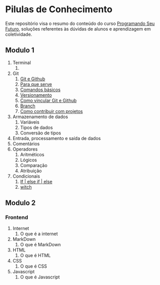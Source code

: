 <h1>Pilulas de Conhecimento</h1>
<p>Este repositório visa o resumo do conteúdo do curso <a href="https://www.vestibulandosdacidadania.org/programando-seu-futuro/" target="_blank">Programando Seu Futuro</a>, soluções referentes às dúvidas de alunos e aprendizagem em coletividade.</p>

<h2>Modulo 1</h2>
<ol>
    <li> Terminal
        <ol>
            <li><a href="#"></a></li>
        </ol>
    </li>
    <li>Git
        <ol>
            <li><a href="https://github.com/GuiArmanLi/PilulasDeConhecimento/blob/main/git/GitAndGithub.md">Git e Github</a></li>
            <li><a href="https://github.com/GuiArmanLi/PilulasDeConhecimento/blob/main/git/Solution.md">Para que serve</a></li>
            <li><a href="https://github.com/GuiArmanLi/PilulasDeConhecimento/blob/main/git/BasicsCommands.md">Comandos básicos</a></li>
            <li><a href="https://github.com/GuiArmanLi/PilulasDeConhecimento/blob/main/git/Versioning.md">Versionamento</a></li>
            <li><a href="https://github.com/GuiArmanLi/PilulasDeConhecimento/blob/main/git/HowToLink.md">Como vincular Git e Github</a></li>
            <li><a href="https://github.com/GuiArmanLi/PilulasDeConhecimento/blob/main/git/Branch.md">Branch</a></li>
            <li><a href="https://github.com/GuiArmanLi/PilulasDeConhecimento/blob/main/git/Contribute.md">Como contribuir com projetos</a></li>
        </ol>
    </li>
    <li>Armazenamento de dados
    <ol>
        <li>Variáveis
        <li>Tipos de dados
        <li>Conversão de tipos
    </ol>
    <li>Entrada, processamento e saída de dados
    <li>Comentários
    <li>Operadores
    <ol>
        <li>Aritméticos
        <li>Lógicos 
        <li>Comparação
        <li>Atribuição
        </ol>
    <li> Condicionais
        <ol>
            <li><a href="#">If | else if | else</a></li>
            <li><a href="#">witch</a></li>
        </ol>
    </li>
</ol>
<h2>Modulo 2</h2>
<h3>Frontend</h3>
<ol>
    <li>Internet
    <ol>
        <li><a>O que é a internet</a>
    </ol>
    <li>MarkDown
    <ol>
        <li>O que é MarkDown
    </ol>
    <li>HTML
    <ol>
        <li>O que é HTML
    </ol>
    <li>CSS
    <ol>
        <li>O que é CSS
    </ol>
    <li>Javascript
    <ol>
        <li>O que é Javascript
    </ol>
</ol>
